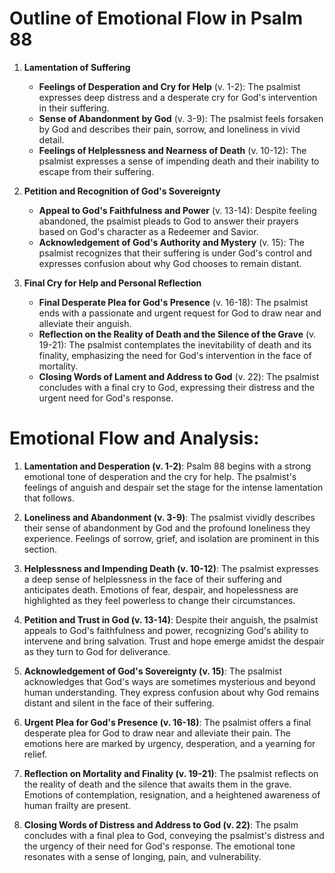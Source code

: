 # Outline of Emotional Flow in Psalm 88

1. **Lamentation of Suffering** 
   - **Feelings of Desperation and Cry for Help** (v. 1-2): The psalmist expresses deep distress and a desperate cry for God's intervention in their suffering.
   - **Sense of Abandonment by God** (v. 3-9): The psalmist feels forsaken by God and describes their pain, sorrow, and loneliness in vivid detail.
   - **Feelings of Helplessness and Nearness of Death** (v. 10-12): The psalmist expresses a sense of impending death and their inability to escape from their suffering.

2. **Petition and Recognition of God's Sovereignty**
   - **Appeal to God's Faithfulness and Power** (v. 13-14): Despite feeling abandoned, the psalmist pleads to God to answer their prayers based on God's character as a Redeemer and Savior.
   - **Acknowledgement of God's Authority and Mystery** (v. 15): The psalmist recognizes that their suffering is under God's control and expresses confusion about why God chooses to remain distant.

3. **Final Cry for Help and Personal Reflection**
   - **Final Desperate Plea for God's Presence** (v. 16-18): The psalmist ends with a passionate and urgent request for God to draw near and alleviate their anguish.
   - **Reflection on the Reality of Death and the Silence of the Grave** (v. 19-21): The psalmist contemplates the inevitability of death and its finality, emphasizing the need for God's intervention in the face of mortality.
   - **Closing Words of Lament and Address to God** (v. 22): The psalmist concludes with a final cry to God, expressing their distress and the urgent need for God's response.

# Emotional Flow and Analysis:

1. **Lamentation and Desperation (v. 1-2)**: Psalm 88 begins with a strong emotional tone of desperation and the cry for help. The psalmist's feelings of anguish and despair set the stage for the intense lamentation that follows.

2. **Loneliness and Abandonment (v. 3-9)**: The psalmist vividly describes their sense of abandonment by God and the profound loneliness they experience. Feelings of sorrow, grief, and isolation are prominent in this section.

3. **Helplessness and Impending Death (v. 10-12)**: The psalmist expresses a deep sense of helplessness in the face of their suffering and anticipates death. Emotions of fear, despair, and hopelessness are highlighted as they feel powerless to change their circumstances.

4. **Petition and Trust in God (v. 13-14)**: Despite their anguish, the psalmist appeals to God's faithfulness and power, recognizing God's ability to intervene and bring salvation. Trust and hope emerge amidst the despair as they turn to God for deliverance.

5. **Acknowledgement of God's Sovereignty (v. 15)**: The psalmist acknowledges that God's ways are sometimes mysterious and beyond human understanding. They express confusion about why God remains distant and silent in the face of their suffering.

6. **Urgent Plea for God's Presence (v. 16-18)**: The psalmist offers a final desperate plea for God to draw near and alleviate their pain. The emotions here are marked by urgency, desperation, and a yearning for relief.

7. **Reflection on Mortality and Finality (v. 19-21)**: The psalmist reflects on the reality of death and the silence that awaits them in the grave. Emotions of contemplation, resignation, and a heightened awareness of human frailty are present.

8. **Closing Words of Distress and Address to God (v. 22)**: The psalm concludes with a final plea to God, conveying the psalmist's distress and the urgency of their need for God's response. The emotional tone resonates with a sense of longing, pain, and vulnerability.